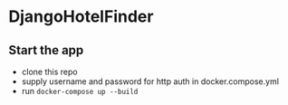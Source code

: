# DjangoHotelFinder

## Start the app

- clone this repo
- supply username and password for http auth in docker.compose.yml
- run `docker-compose up --build`
